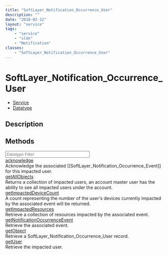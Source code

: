 ```yaml
---
title: "SoftLayer_Notification_Occurrence_User"
description: ""
date: "2018-02-12"
layout: "service"
tags:
    - "service"
    - "sldn"
    - "Notification"
classes:
    - "SoftLayer_Notification_Occurrence_User"
---
```

# SoftLayer_Notification_Occurrence_User
<div id='service-datatype'>
    <ul id='sldn-reference-tabs'>
    <li id='service'> <a href='/reference/services/SoftLayer_Notification_Occurrence_User' >Service</a></li>    <li id='datatype'> <a href='/reference/datatypes/SoftLayer_Notification_Occurrence_User' >Datatype</a></li>
    </ul>
</div>

## Description

        
        
<div id="properties" class="content">
    <h2>Methods</h2>
    <div class="view-filters">
        <div class="clearfix">
            <div class="search-input-box">
                <input placeholder="Datatype Filter" onkeyup="titleSearch(inputId='edit-combine', divId='method-div', elementClass='method-row')" 
                    type="text" id="edit-combine" value="" size="30" maxlength="128" class="form-text">
            </div>
        </div>
    </div>
    <div id="method-div">
            <div class="method-row">
                        <span class='view-field-title'><a href='/reference/services/SoftLayer_Notification_Occurrence_User/acknowledge'> acknowledge</a> </span>
            <div class='views-field-body'>Acknowledge the associated [[SoftLayer_Notification_Occurrence_Event]] for this impacted user. </div>
        </div>
            <div class="method-row">
                        <span class='view-field-title'><a href='/reference/services/SoftLayer_Notification_Occurrence_User/getAllObjects'> getAllObjects</a> </span>
            <div class='views-field-body'>Returns a collection of impacted users, an account master user has the ability to see all impacted users under the account. </div>
        </div>
            <div class="method-row">
                        <span class='view-field-title'><a href='/reference/services/SoftLayer_Notification_Occurrence_User/getImpactedDeviceCount'> getImpactedDeviceCount</a> </span>
            <div class='views-field-body'>A count representing the number of the user's devices currently impacted by the associated event will be returned. </div>
        </div>
            <div class="method-row">
                        <span class='view-field-title'><a href='/reference/services/SoftLayer_Notification_Occurrence_User/getImpactedResources'> getImpactedResources</a> </span>
            <div class='views-field-body'>Retrieve a collection of resources impacted by the associated event.</div>
        </div>
            <div class="method-row">
                        <span class='view-field-title'><a href='/reference/services/SoftLayer_Notification_Occurrence_User/getNotificationOccurrenceEvent'> getNotificationOccurrenceEvent</a> </span>
            <div class='views-field-body'>Retrieve the associated event.</div>
        </div>
            <div class="method-row">
                        <span class='view-field-title'><a href='/reference/services/SoftLayer_Notification_Occurrence_User/getObject'> getObject</a> </span>
            <div class='views-field-body'>Retrieve a SoftLayer_Notification_Occurrence_User record.</div>
        </div>
            <div class="method-row">
                        <span class='view-field-title'><a href='/reference/services/SoftLayer_Notification_Occurrence_User/getUser'> getUser</a> </span>
            <div class='views-field-body'>Retrieve the impacted user.</div>
        </div>
        </div>
</div>

